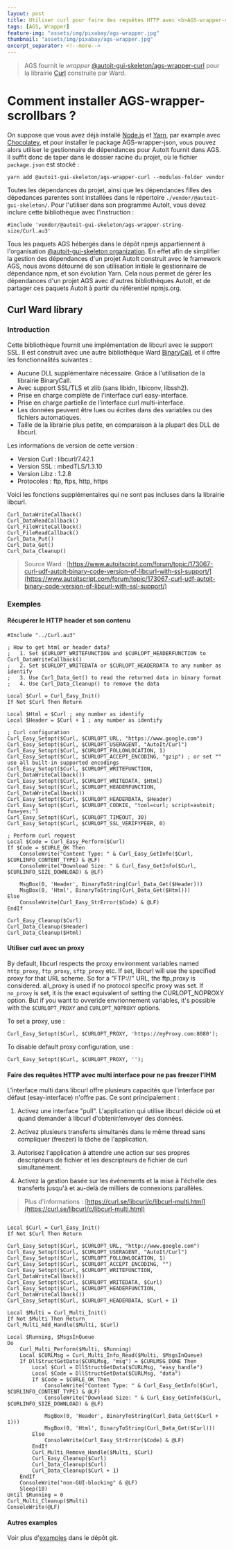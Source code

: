 ```yaml
---
layout: post
title: Utiliser curl pour faire des requêtes HTTP avec <b>AGS-wrapper-curl</b>
tags: [AGS, Wrapper]
feature-img: "assets/img/pixabay/ags-wrapper.jpg"
thumbnail: "assets/img/pixabay/ags-wrapper.jpg"
excerpt_separator: <!--more-->
---
```


> AGS fournit le *wrapper* [@autoit-gui-skeleton/ags-wrapper-curl](https://www.npmjs.com/package/@autoit-gui-skeleton/ags-wrapper-curl) pour la librairie [Curl](https://www.autoitscript.com/forum/topic/173067-curl-udf-autoit-binary-code-version-of-libcurl-with-ssl-support/) construite par Ward.


<!--more-->


# Comment installer AGS-wrapper-scrollbars ?

On suppose que vous avez déjà installé [Node.js](https://nodejs.org/) et [Yarn](https://yarnpkg.com/lang/en/), par example avec [Chocolatey](https://chocolatey.org/), et pour installer le package AGS-wrapper-json, vous pouvez alors utiliser le gestionnaire de dépendances pour AutoIt fournit dans AGS. Il suffit donc de taper dans le dossier racine du projet, où le fichier `package.json` est stocké :

<pre class="command-line" data-prompt="C: \>">
<code class=" language-bash">yarn add @autoit-gui-skeleton/ags-wrapper-curl --modules-folder vendor</code>
</pre>


Toutes les dépendances du projet, ainsi que les dépendances filles des dépedances parentes sont installées dans le répertoire `./vendor/@autoit-gui-skeleton/`. Pour l'utiliser dans son programme AutoIt, vous devez inclure cette bibliothèque avec l'instruction :

```autoit
#include 'vendor/@autoit-gui-skeleton/ags-wrapper-string-size/Curl.au3'
```

Tous les paquets AGS hébergés dans le dépôt npmjs appartiennent à l'organisation [@autoit-gui-skeleton organization](https://www.npmjs.com/search?q=autoit-gui-skeleton). En effet afin de simplifier la gestion des dépendances d'un projet AutoIt construit avec le framework AGS, nous avons détourné de son utilisation initiale le gestionnaire de dépendance npm, et son évolution Yarn. Cela nous permet de gérer les dépendances d'un projet AGS avec d'autres bibliothèques AutoIt, et de partager ces paquets AutoIt à partir du référentiel npmjs.org.


## Curl Ward library

### Introduction

Cette bibliothèque fournit une implémentation de libcurl avec le support SSL. Il est construit avec une autre bibliothèque Ward [BinaryCall](https://www.autoitscript.com/forum/topic/162366-binarycall-udf-write-subroutines-in-c-call-in-autoit/), et il offre les fonctionnalités suivantes :

- Aucune DLL supplémentaire nécessaire. Grâce à l'utilisation de la librairie BinaryCall.
- Avec support SSL/TLS et zlib (sans libidn, libiconv, libssh2).
- Prise en charge complète de l'interface curl easy-interface.
- Prise en charge partielle de l'interface curl multi-interface.
- Les données peuvent être lues ou écrites dans des variables ou des fichiers automatiques.
- Taille de la librairie plus petite, en comparaison à la plupart des DLL de libcurl.

Les informations de version de cette version :

- Version Curl : libcurl/7.42.1
- Version SSL : mbedTLS/1.3.10
- Version Libz : 1.2.8
- Protocoles : ftp, ftps, http, https

Voici les fonctions supplémentaires qui ne sont pas incluses dans la librairie libcurl.

    Curl_DataWriteCallback()
    Curl_DataReadCallback()
    Curl_FileWriteCallback()
    Curl_FileReadCallback()
    Curl_Data_Put()
    Curl_Data_Get()
    Curl_Data_Cleanup()

> Source Ward : [https://www.autoitscript.com/forum/topic/173067-curl-udf-autoit-binary-code-version-of-libcurl-with-ssl-support/](https://www.autoitscript.com/forum/topic/173067-curl-udf-autoit-binary-code-version-of-libcurl-with-ssl-support/)

### Exemples

#### Récupérer le HTTP header et son contenu 

```autoit
#Include "../Curl.au3"

; How to get html or header data?
;   1. Set $CURLOPT_WRITEFUNCTION and $CURLOPT_HEADERFUNCTION to Curl_DataWriteCallback()
;   2. Set $CURLOPT_WRITEDATA or $CURLOPT_HEADERDATA to any number as identify
;   3. Use Curl_Data_Get() to read the returned data in binary format
;   4. Use Curl_Data_Cleanup() to remove the data

Local $Curl = Curl_Easy_Init()
If Not $Curl Then Return

Local $Html = $Curl ; any number as identify
Local $Header = $Curl + 1 ; any number as identify

; Curl configuration
Curl_Easy_Setopt($Curl, $CURLOPT_URL, "https://www.google.com")
Curl_Easy_Setopt($Curl, $CURLOPT_USERAGENT, "AutoIt/Curl")
Curl_Easy_Setopt($Curl, $CURLOPT_FOLLOWLOCATION, 1)
Curl_Easy_Setopt($Curl, $CURLOPT_ACCEPT_ENCODING, "gzip") ; or set "" use all built-in supported encodings
Curl_Easy_Setopt($Curl, $CURLOPT_WRITEFUNCTION, Curl_DataWriteCallback())
Curl_Easy_Setopt($Curl, $CURLOPT_WRITEDATA, $Html)
Curl_Easy_Setopt($Curl, $CURLOPT_HEADERFUNCTION, Curl_DataWriteCallback())
Curl_Easy_Setopt($Curl, $CURLOPT_HEADERDATA, $Header)
Curl_Easy_Setopt($Curl, $CURLOPT_COOKIE, "tool=curl; script=autoit; fun=yes;")
Curl_Easy_Setopt($Curl, $CURLOPT_TIMEOUT, 30)
Curl_Easy_Setopt($Curl, $CURLOPT_SSL_VERIFYPEER, 0)

; Perform curl request
Local $Code = Curl_Easy_Perform($Curl)
If $Code = $CURLE_OK Then
	ConsoleWrite("Content Type: " & Curl_Easy_GetInfo($Curl, $CURLINFO_CONTENT_TYPE) & @LF)
	ConsoleWrite("Download Size: " & Curl_Easy_GetInfo($Curl, $CURLINFO_SIZE_DOWNLOAD) & @LF)

	MsgBox(0, 'Header', BinaryToString(Curl_Data_Get($Header)))
	MsgBox(0, 'Html', BinaryToString(Curl_Data_Get($Html)))
Else
	ConsoleWrite(Curl_Easy_StrError($Code) & @LF)
EndIf

Curl_Easy_Cleanup($Curl)
Curl_Data_Cleanup($Header)
Curl_Data_Cleanup($Html)
```


#### Utiliser curl avec un proxy

By default, libcurl respects the proxy environment variables named `http_proxy`, `ftp_proxy`, `sftp_proxy` etc. If set, libcurl will use the specified proxy for that URL scheme. So for a "FTP://" URL, the ftp_proxy is considered. all_proxy is used if no protocol specific proxy was set. If `no_proxy` is set, it is the exact equivalent of setting the CURLOPT_NOPROXY option. But if you want to ovveride envrionnement variables, it's possible with the `$CURLOPT_PROXY` and `CURLOPT_NOPROXY` options.

To set a proxy, use :

```
Curl_Easy_Setopt($Curl, $CURLOPT_PROXY, 'https://myProxy.com:8080');
```

To disable default proxy configuration, use :

```autoit
Curl_Easy_Setopt($Curl, $CURLOPT_PROXY, '');
```

#### Faire des requêtes HTTP avec multi interface pour ne pas freezer l'IHM

L'interface multi dans libcurl offre plusieurs capacités que l'interface par défaut (esay-interface) n'offre pas. Ce sont principalement :

1. Activez une interface "pull". L'application qui utilise libcurl décide où et quand demander à libcurl d'obtenir/envoyer des données.

2. Activez plusieurs transferts simultanés dans le même thread sans compliquer (freezer) la tâche de l'application.

3. Autorisez l'application à attendre une action sur ses propres descripteurs de fichier et les descripteurs de fichier de curl simultanément.

4. Activez la gestion basée sur les événements et la mise à l'échelle des transferts jusqu'à et au-delà de milliers de connexions parallèles.

> Plus d'informations : [https://curl.se/libcurl/c/libcurl-multi.html](https://curl.se/libcurl/c/libcurl-multi.html)


```autoit

Local $Curl = Curl_Easy_Init()
If Not $Curl Then Return

Curl_Easy_Setopt($Curl, $CURLOPT_URL, "http://www.google.com")
Curl_Easy_Setopt($Curl, $CURLOPT_USERAGENT, "AutoIt/Curl")
Curl_Easy_Setopt($Curl, $CURLOPT_FOLLOWLOCATION, 1)
Curl_Easy_Setopt($Curl, $CURLOPT_ACCEPT_ENCODING, "")
Curl_Easy_Setopt($Curl, $CURLOPT_WRITEFUNCTION, Curl_DataWriteCallback())
Curl_Easy_Setopt($Curl, $CURLOPT_WRITEDATA, $Curl)
Curl_Easy_Setopt($Curl, $CURLOPT_HEADERFUNCTION, Curl_DataWriteCallback())
Curl_Easy_Setopt($Curl, $CURLOPT_HEADERDATA, $Curl + 1)

Local $Multi = Curl_Multi_Init()
If Not $Multi Then Return
Curl_Multi_Add_Handle($Multi, $Curl)

Local $Running, $MsgsInQueue
Do
	Curl_Multi_Perform($Multi, $Running)
	Local $CURLMsg = Curl_Multi_Info_Read($Multi, $MsgsInQueue)
	If DllStructGetData($CURLMsg, "msg") = $CURLMSG_DONE Then
		Local $Curl = DllStructGetData($CURLMsg, "easy_handle")
		Local $Code = DllStructGetData($CURLMsg, "data")
		If $Code = $CURLE_OK Then
			ConsoleWrite("Content Type: " & Curl_Easy_GetInfo($Curl, $CURLINFO_CONTENT_TYPE) & @LF)
			ConsoleWrite("Download Size: " & Curl_Easy_GetInfo($Curl, $CURLINFO_SIZE_DOWNLOAD) & @LF)

			MsgBox(0, 'Header', BinaryToString(Curl_Data_Get($Curl + 1)))
			MsgBox(0, 'Html', BinaryToString(Curl_Data_Get($Curl)))
		Else
			ConsoleWrite(Curl_Easy_StrError($Code) & @LF)
		EndIf
		Curl_Multi_Remove_Handle($Multi, $Curl)
		Curl_Easy_Cleanup($Curl)
		Curl_Data_Cleanup($Curl)
		Curl_Data_Cleanup($Curl + 1)
	EndIf
	ConsoleWrite("non-GUI-blocking" & @LF)
	Sleep(10)
Until $Running = 0
Curl_Multi_Cleanup($Multi)
ConsoleWrite(@LF)
```

#### Autres examples 

Voir plus d'[examples](https://github.com/autoit-gui-skeleton/ags-wrapper-curl/tree/master/Examples) dans le dépôt git.
